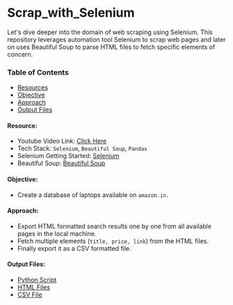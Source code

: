 # Scrap_with_Selenium
Let's dive deeper into the domain of web scraping using Selenium. This repository leverages automation tool Selenium to scrap web pages and later on uses Beautiful Soup to parse HTML files to fetch specific elements of concern.

### Table of Contents
-  [Resources](https://github.com/pb319/Scrap_with_Selenium#resource) 
-  [Objective](https://github.com/pb319/Scrap_with_Selenium#objective)
-  [Approach](https://github.com/pb319/Scrap_with_Selenium#approach)
-  [Output Files](https://github.com/pb319/Scrap_with_Selenium#output-files)

#### Resource:
- Youtube Video Link: [Click Here](https://www.youtube.com/watch?v=XI5_nsClCYI&t=197s)
- Tech Stack: `Selenium`, `Beautiful Soup`, `Pandas`
- Selenium Getting Started: [Selenium](https://selenium-python.readthedocs.io/getting-started.html)
- Beautiful Soup: [Beautiful Soup](https://beautiful-soup-4.readthedocs.io/en/latest/#quick-start)

#### Objective:
- Create a database of laptops available on `amazon.in`.

#### Approach:
- Export HTML formatted search results one by one from all available pages in the local machine.
- Fetch multiple elements (`title, price, link`) from the HTML files.
- Finally export it as a CSV formatted file.

#### Output Files:
-  [Python Script](https://github.com/pb319/Scrap_with_Selenium/blob/main/collect.py)
-  [HTML Files](https://github.com/pb319/Scrap_with_Selenium/tree/main/Data)
-  [CSV File](https://github.com/pb319/Scrap_with_Selenium/blob/main/data.csv)
